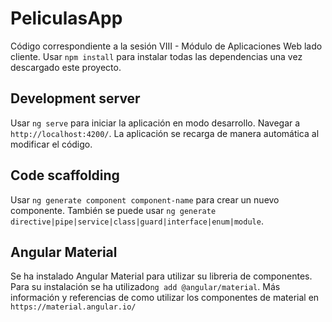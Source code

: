 # PeliculasApp

Código correspondiente a la sesión VIII - Módulo de Aplicaciones Web lado cliente. 
Usar `npm install` para instalar todas las dependencias una vez descargado este proyecto.

## Development server

Usar `ng serve` para iniciar la aplicación en modo desarrollo. Navegar a `http://localhost:4200/`. La aplicación se recarga de manera automática al modificar el código.

## Code scaffolding

Usar `ng generate component component-name` para crear un nuevo componente. También se puede usar `ng generate directive|pipe|service|class|guard|interface|enum|module`.

## Angular Material

Se ha instalado Angular Material para utilizar su libreria de componentes. Para su instalación se ha utilizado`ng add @angular/material`. Más información y referencias de como utilizar los componentes de material en `https://material.angular.io/`